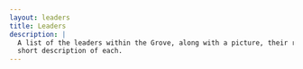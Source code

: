 ```yaml
---
layout: leaders
title: Leaders
description: |
  A list of the leaders within the Grove, along with a picture, their role, and
  short description of each.
---
```

